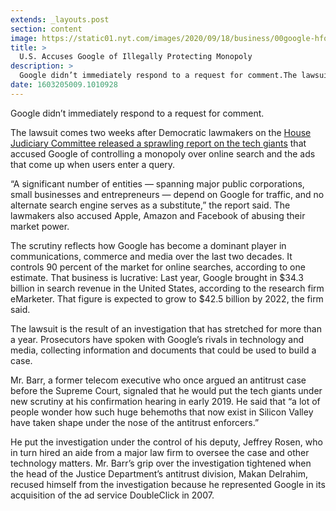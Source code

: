 ```yaml
--- 
extends: _layouts.post 
section: content 
image: https://static01.nyt.com/images/2020/09/18/business/00google-hfo/00google-hfo-facebookJumbo.jpg 
title: > 
  U.S. Accuses Google of Illegally Protecting Monopoly 
description: > 
  Google didn’t immediately respond to a request for comment.The lawsuit comes two weeks after Democratic lawmakers on the House Judiciary Committee released a sprawling report on the tech giants that accused Google of controlling a monopoly over online search and the ads that come up when users enter a query.“A significant number of entities — spanning major public corporations, small businesses and entrepreneurs — depend on Google for traffic, and no alternate search engine serves as a substitute,” the report said.The scrutiny reflects how Google has become a dominant player in communications, commerce and media over the last two decades.That business is lucrative: Last year, Google brought in $34.3 billion in search revenue in the United States, according to the research firm eMarketer. 
date: 1603205009.1010928 
--- 
```

<div><p class="css-158dogj evys1bk0">Google didn&#8217;t immediately respond to a request for comment.</p><p class="css-158dogj evys1bk0">The lawsuit comes two weeks after Democratic lawmakers on the <a class="css-1g7m0tk" href="https://www.nytimes.com/2020/10/06/technology/congress-big-tech-monopoly-power.html" title="">House Judiciary Committee released a sprawling report on the tech giants</a> that accused Google of controlling a monopoly over online search and the ads that come up when users enter a query.</p><p class="css-158dogj evys1bk0">&#8220;A significant number of entities &#8212; spanning major public corporations, small businesses and entrepreneurs &#8212; depend on Google for traffic, and no alternate search engine serves as a substitute,&#8221; the report said. The lawmakers also accused Apple, Amazon and Facebook of abusing their market power.</p><p class="css-158dogj evys1bk0">The scrutiny reflects how Google has become a dominant player in communications, commerce and media over the last two decades. It controls 90 percent of the market for online searches, according to one estimate. That business is lucrative: Last year, Google brought in $34.3 billion in search revenue in the United States, according to the research firm eMarketer. That figure is expected to grow to $42.5 billion by 2022, the firm said.</p><p class="css-158dogj evys1bk0">The lawsuit is the result of an investigation that has stretched for more than a year. Prosecutors have spoken with Google&#8217;s rivals in technology and media, collecting information and documents that could be used to build a case.</p><p class="css-158dogj evys1bk0">Mr. Barr, a former telecom executive who once argued an antitrust case before the Supreme Court, signaled that he would put the tech giants under new scrutiny at his confirmation hearing in early 2019. He said that &#8220;a lot of people wonder how such huge behemoths that now exist in Silicon Valley have taken shape under the nose of the antitrust enforcers.&#8221;</p><p class="css-158dogj evys1bk0">He put the investigation under the control of his deputy, Jeffrey Rosen, who in turn hired an aide from a major law firm to oversee the case and other technology matters. Mr. Barr&#8217;s grip over the investigation tightened when the head of the Justice Department&#8217;s antitrust division, Makan Delrahim, recused himself from the investigation because he represented Google in its acquisition of the ad service DoubleClick in 2007.</p></div>